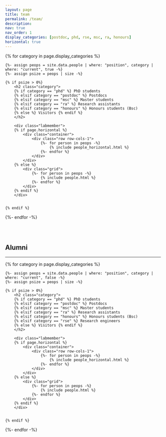 ```yaml
---
layout: page
title: team
permalink: /team/
description: 
nav: true
nav_order: 1
display_categories: [postdoc, phd, rse, msc, ra, honours]
horizontal: true
---
```


<!-- pages/team.md -->
<div class="projects">
<div class="people">

  <!-- Display categorized projects -->
  {% for category in page.display_categories %}

    {%- assign peops = site.data.people | where: "position", category | where: "current", true -%}
    {%- assign psize = peops | size -%}

    {% if psize > 0%}
        <h2 class="category">
        {% if category == "phd" %} PhD students 
        {% elsif category == "postdoc" %} Postdocs 
        {% elsif category == "msc" %} Master students 
        {% elsif category == "ra" %} Research assistants 
        {% elsif category == "honours" %} Honours students (Bsc) 
        {% else %} Visitors {% endif %} 
        </h2>

        <div class="labmember">
        {% if page.horizontal %}
            <div class="container">
                <div class="row row-cols-1">
                    {%- for person in peops -%}
                        {% include people_horizontal.html %}
                    {%- endfor %}
                </div>
            </div>
        {% else %}
            <div class="grid">
                {%- for person in peops -%}
                    {% include people.html %}
                {%- endfor %}
            </div>
        {% endif %}
        </div>

        
    {% endif %}

  {%- endfor -%}
</div>

<br><br>
<h2> Alumni </h2>
<hr>

<div class="projects">
  {% for category in page.display_categories %}

    {%- assign peops = site.data.people | where: "position", category | where: "current", false -%}
    {%- assign psize = peops | size -%}

    {% if psize > 0%}
        <h2 class="category">
        {% if category == "phd" %} PhD students 
        {% elsif category == "postdoc" %} Postdocs 
        {% elsif category == "msc" %} Master students 
        {% elsif category == "ra" %} Research assistants 
        {% elsif category == "honours" %} Honours students (Bsc) 
        {% elsif category == "rse" %} Research engineers 
        {% else %} Visitors {% endif %} 
        </h2>

        <div class="labmember">
        {% if page.horizontal %}
            <div class="container">
                <div class="row row-cols-1">
                    {%- for person in peops -%}
                        {% include people_horizontal.html %}
                    {%- endfor %}
                </div>
            </div>
        {% else %}
            <div class="grid">
                {%- for person in peops -%}
                    {% include people.html %}
                {%- endfor %}
            </div>
        {% endif %}
        </div>

        
    {% endif %}

  {%- endfor -%}

</div>
</div>